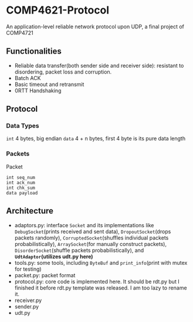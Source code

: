 # COMP4621-Protocol
An application-level reliable network protocol upon UDP, a final project of COMP4721
## Functionalities
- Reliable data transfer(both sender side and receiver side): resistant to disordering, packet loss and corruption.
- Batch ACK
- Basic timeout and retransmit
- 0RTT Handshaking

## Protocol
### Data Types
`int` 4 bytes, big endian
`data` 4 + n bytes, first 4 byte is its pure data length

### Packets
Packet
```
int seq_num
int ack_num
int chk_sum
data payload
```
 
## Architecture
- adaptors.py: interface `Socket` and its implementations like `DebugSocket`(prints received and sent data), `DropoutSocket`(drops packets randomly), `CorruptedSocket`(shuffles individual packets probabilistically), `ArraySocket`(for manually construct packets), `DisorderSocket`(shuffle packets probabilistically), and **`UdtAdaptor`(utilizes udt.py here)**
- tools.py: some tools, including `ByteBuf` and `print_info`(print with mutex for testing)
- packet.py: packet format
- protocol.py: core code is implemented here. It should be rdt.py but I finished it before rdt.py template was released. I am too lazy to rename it.
- receiver.py
- sender.py
- udt.py

